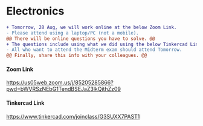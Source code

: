 # Electronics


```diff
+ Tomorrow, 28 Aug, we will work online at the below Zoom Link. 
- Please attend using a laptop/PC (not a mobile).
@@ There will be online questions you have to solve. @@
+ The questions include using what we did using the below Tinkercad Link. 
- All who want to attend the Midterm exam should attend Tomorrow.
@@ Finally, share this info with your colleagues. @@
```

<!--
```diff
- Today, we will have a normal lecture online at the below Zoom Link. 
- The midterm will be postponed.
```
-->

#### Zoom Link
https://us05web.zoom.us/j/85205285866?pwd=bWVRSzNEbG1TendBSEJaZ3lkQithZz09


#### Tinkercad Link
https://www.tinkercad.com/joinclass/G3SUXX7PAST1

<!--
```diff
- Please write an answer to every question in the final exam, even if you are just 0.1% confident in your answer. 
+ If you see this message, please share it with all your colleagues. 
+ I wish all of you success in the final exam, and I hope we reach a success rate of 100% in the course, Insha Allah.
```
 The course content is ended with the RGB LED.
  -->
 
<!-- The course content is ended with the RGB LED. -->

<!-- 
- Tomorrow's Lecture on Sunday, 15 May, will be online due to the PGIC-2 conference held at the faculty.
- The exact time will be announced soon.
- Please share with your group. 
-->

<!-- ![4](https://user-images.githubusercontent.com/92329466/167265616-ea921d52-094c-4fa8-9888-f8c1fcea7211.png) -->
